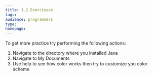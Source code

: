 ```yaml
---
title: 1.2 Exercieses
tags:
audience: programmers
type:
homepage:
---
```

To get more practice try performing the following actions:

1.	Navigate to the directory where you installed Java
2.	Navigate to My Documents
3.	Use help to see how color works then try to customize you color scheme
